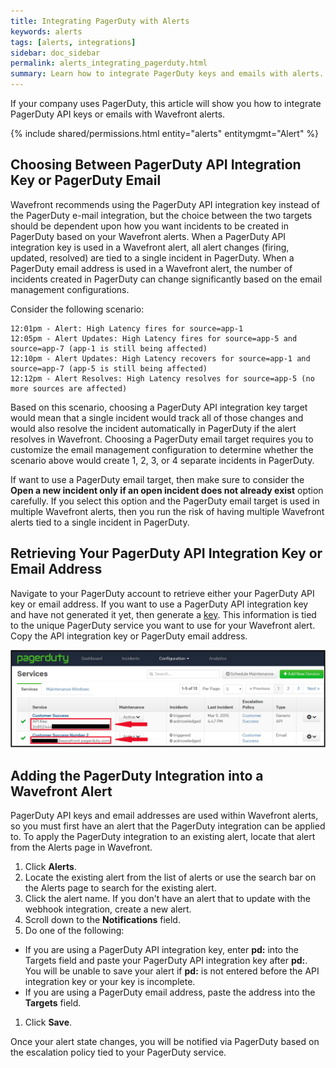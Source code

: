 ```yaml
---
title: Integrating PagerDuty with Alerts
keywords: alerts
tags: [alerts, integrations]
sidebar: doc_sidebar
permalink: alerts_integrating_pagerduty.html
summary: Learn how to integrate PagerDuty keys and emails with alerts.
---
```


If your company uses PagerDuty, this article will show you how to integrate PagerDuty API keys or emails with Wavefront alerts. 

{% include shared/permissions.html entity="alerts" entitymgmt="Alert" %}

## Choosing Between PagerDuty API Integration Key or PagerDuty Email
Wavefront recommends using the PagerDuty API integration key instead of the PagerDuty e-mail integration, but the choice between the two targets should be dependent upon how you want incidents to be created in PagerDuty based on your Wavefront alerts. When a PagerDuty API integration key is used in a Wavefront alert, all alert changes (firing, updated, resolved) are tied to a single incident in PagerDuty. When a PagerDuty email address is used in a Wavefront alert, the number of incidents created in PagerDuty can change significantly based on the email management configurations. 
 
Consider the following scenario:

```
12:01pm - Alert: High Latency fires for source=app-1
12:05pm - Alert Updates: High Latency fires for source=app-5 and source=app-7 (app-1 is still being affected)
12:10pm - Alert Updates: High Latency recovers for source=app-1 and source=app-7 (app-5 is still being affected)
12:12pm - Alert Resolves: High Latency resolves for source=app-5 (no more sources are affected)
```
 
Based on this scenario, choosing a PagerDuty API integration key target would mean that a single incident would track all of those changes and would also resolve the incident automatically in PagerDuty if the alert resolves in Wavefront. Choosing a PagerDuty email target requires you to customize the email management configuration to determine whether the scenario above would create 1, 2, 3, or 4 separate incidents in PagerDuty.
 
If want to use a PagerDuty email target, then make sure to consider the **Open a new incident only if an open incident does not already exist** option carefully. If you select this option and the PagerDuty email target is used in multiple Wavefront alerts, then you run the risk of having multiple Wavefront alerts tied to a single incident in PagerDuty.
 
## Retrieving Your PagerDuty API Integration Key or Email Address
Navigate to your PagerDuty account to retrieve either your PagerDuty API key or email address. If you want to use a PagerDuty API integration key and have not generated it yet, then generate a [key](https://support.pagerduty.com/hc/en-us/articles/202830340-Creating-a-Generic-API-Service). This information is tied to the unique PagerDuty service you want to use for your Wavefront alert. Copy the API integration key or PagerDuty email address.

![PagerDuty](images/pager_duty.png)

## Adding the PagerDuty Integration into a Wavefront Alert
PagerDuty API keys and email addresses are used within Wavefront alerts, so you must first have an alert that the PagerDuty integration can be applied to. To apply the PagerDuty integration to an existing alert, locate that alert from the Alerts page in Wavefront. 

1. Click **Alerts**. 
1. Locate the existing alert from the list of alerts or use the search bar on the Alerts page to search for the existing alert. 
1. Click the alert name. If you don't have an alert that to update with the webhook integration, create a new alert.
1. Scroll down to the **Notifications** field.
1. Do one of the following:
  - If you are using a PagerDuty API integration key, enter **pd:** into the Targets field and paste your PagerDuty API integration key after **pd:**. You will be unable to save your alert if **pd:** is not entered before the API integration key or your key is incomplete.
  - If you are using a PagerDuty email address, paste the address into the **Targets** field.
1. Click **Save**.
 
Once your alert state changes, you will be notified via PagerDuty based on the escalation policy tied to your PagerDuty service.



